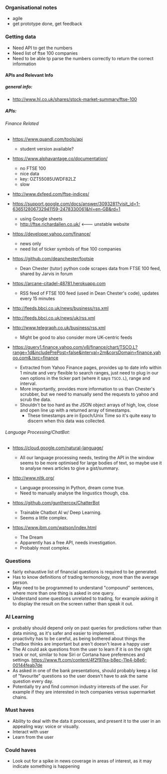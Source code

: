 ### Organisational notes
- agile
- get prototype done, get feedback 

### Getting data
- Need API to get the numbers
- Need list of ftse 100 companies
- Need to be able tp parse the numbers correctly to return the correct information

#### APIs and Relevant Info
##### general info:
- http://www.hl.co.uk/shares/stock-market-summary/ftse-100

##### APIs:
###### Finance Related 
- https://www.quandl.com/tools/api
    - student version available?

- https://www.alphavantage.co/documentation/
    - no FTSE 100
    - nice data
    - key: OZT55085UWDF82LZ
    - slow

- http://www.dxfeed.com/ftse-indices/

- https://support.google.com/docs/answer/3093281?visit_id=1-636512806732941159-2478330061&hl=en-GB&rd=1
    - using Google sheets
    - http://ftse.richardallen.co.uk/ <--- unstable website

- https://developer.yahoo.com/finance/
    - news only
    - need list of ticker symbols of ftse 100 companies
    
- https://github.com/deanchester/footsie
    - Dean Chester (tutor) python code scrapes data from FTSE 100 feed, shared by Jarvis in forum
    
- https://arcane-citadel-48781.herokuapp.com
    - RSS feed of FTSE 100 feed (used in Dean Chester's code), updates every 15 minutes
    
- http://feeds.bbci.co.uk/news/business/rss.xml
- http://feeds.bbci.co.uk/news/uk/rss.xml
- http://www.telegraph.co.uk/business/rss.xml
    - Might be good to also consider more UK-centric feeds

- https://query1.finance.yahoo.com/v8/finance/chart/TSCO.L?range=1d&includePrePost=false&interval=2m&corsDomain=finance.yahoo.com&.tsrc=finance
    - Extracted from Yahoo Finance pages, provides up to date info within 1 minute and very flexible to search ranges, just need to plug in our own options in the ticker part (where it says `TSCO.L`), range and interval.
    - More importantly, provides more information to us than Chester's scrubber, but we need to manually send the requests to yahoo and scrub the data.
    - Shouldn't be too hard as the JSON object arrays of high, low, close and open line up with a returned array of timestamps.
        - These timestamps are in Epoch/Unix Time so it's quite easy to discern when this data was collected.

###### Language Processing/ChatBot:
- https://cloud.google.com/natural-language/
    - All our language processing needs, testing the API in the window seems to be more optimised for large bodies of text, so maybe use it to analyse news articles to give a gist/summary.

- http://www.nltk.org/
    - Language processing in Python, dream come true.
    - Need to manually analyse the lingustics though, cba.

- https://github.com/gunthercox/ChatterBot
    - Trainable Chatbot AI w/ Deep Learning.
    - Seems a little complex.

- https://www.ibm.com/watson/index.html
    - The Dream
    - Apparently has a free API, needs investigation.
    - Probably most complex.

### Questions
- fairly exhaustive list of financial questions is required to be generated.
- Has to know definitions of trading termonology, more than the average person. 
- May need to be programmed to understand "compound" sentences, where more than one thing is asked in one query.
- Understand some questions unrelated to trading, for example asking it to display the result on the screen rather than speak it out.

### AI Learning
- probably should depend only on past queries for predictions rather than data mining, as it's safer and easier to implement.
- proactivity has to be careful, as being bothered about things the chatbox thinks are important but aren't doesn't leave a happy user
- The AI could ask questions from the user to learn if it is on the right track or not, similar to how Siri or Cortana have preferences and settings. https://www.ft.com/content/4f2f97ea-b8ec-11e4-b8e6-00144feab7de
- As asked in one of the bank presentations, should probably keep a list of "favourite" questions so the user doesn't have to ask the same question every day.
- Potentially try and find common industry interests of the user. For example if they are interested in tech companies versus supermarket chains. 

### Must haves 
- Ability to deal with the data it processes, and present it to the user in an appealing way: voice or visually.
- Interact with user
- Learn from the user

### Could haves 
- Look out for a spike in news coverage in areas of interest, as it may indicate something is happening
